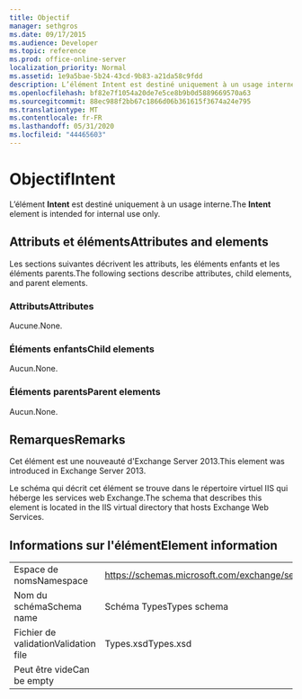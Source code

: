 ```yaml
---
title: Objectif
manager: sethgros
ms.date: 09/17/2015
ms.audience: Developer
ms.topic: reference
ms.prod: office-online-server
localization_priority: Normal
ms.assetid: 1e9a5bae-5b24-43cd-9b83-a21da58c9fdd
description: L’élément Intent est destiné uniquement à un usage interne.
ms.openlocfilehash: bf82e7f1054a20de7e5ce8b9b0d5889669570a63
ms.sourcegitcommit: 88ec988f2bb67c1866d06b361615f3674a24e795
ms.translationtype: MT
ms.contentlocale: fr-FR
ms.lasthandoff: 05/31/2020
ms.locfileid: "44465603"
---
```

# <a name="intent"></a><span data-ttu-id="39634-103">Objectif</span><span class="sxs-lookup"><span data-stu-id="39634-103">Intent</span></span>

<span data-ttu-id="39634-104">L’élément **Intent** est destiné uniquement à un usage interne.</span><span class="sxs-lookup"><span data-stu-id="39634-104">The **Intent** element is intended for internal use only.</span></span> 

## <a name="attributes-and-elements"></a><span data-ttu-id="39634-105">Attributs et éléments</span><span class="sxs-lookup"><span data-stu-id="39634-105">Attributes and elements</span></span>

<span data-ttu-id="39634-106">Les sections suivantes décrivent les attributs, les éléments enfants et les éléments parents.</span><span class="sxs-lookup"><span data-stu-id="39634-106">The following sections describe attributes, child elements, and parent elements.</span></span>
  
### <a name="attributes"></a><span data-ttu-id="39634-107">Attributs</span><span class="sxs-lookup"><span data-stu-id="39634-107">Attributes</span></span>

<span data-ttu-id="39634-108">Aucune.</span><span class="sxs-lookup"><span data-stu-id="39634-108">None.</span></span>
  
### <a name="child-elements"></a><span data-ttu-id="39634-109">Éléments enfants</span><span class="sxs-lookup"><span data-stu-id="39634-109">Child elements</span></span>

<span data-ttu-id="39634-110">Aucun.</span><span class="sxs-lookup"><span data-stu-id="39634-110">None.</span></span>
  
### <a name="parent-elements"></a><span data-ttu-id="39634-111">Éléments parents</span><span class="sxs-lookup"><span data-stu-id="39634-111">Parent elements</span></span>

<span data-ttu-id="39634-112">Aucun.</span><span class="sxs-lookup"><span data-stu-id="39634-112">None.</span></span>
  
## <a name="remarks"></a><span data-ttu-id="39634-113">Remarques</span><span class="sxs-lookup"><span data-stu-id="39634-113">Remarks</span></span>

<span data-ttu-id="39634-114">Cet élément est une nouveauté d'Exchange Server 2013.</span><span class="sxs-lookup"><span data-stu-id="39634-114">This element was introduced in Exchange Server 2013.</span></span>
  
<span data-ttu-id="39634-115">Le schéma qui décrit cet élément se trouve dans le répertoire virtuel IIS qui héberge les services web Exchange.</span><span class="sxs-lookup"><span data-stu-id="39634-115">The schema that describes this element is located in the IIS virtual directory that hosts Exchange Web Services.</span></span>
  
## <a name="element-information"></a><span data-ttu-id="39634-116">Informations sur l'élément</span><span class="sxs-lookup"><span data-stu-id="39634-116">Element information</span></span>

|||
|:-----|:-----|
|<span data-ttu-id="39634-117">Espace de noms</span><span class="sxs-lookup"><span data-stu-id="39634-117">Namespace</span></span>  <br/> |https://schemas.microsoft.com/exchange/services/2006/types  <br/> |
|<span data-ttu-id="39634-118">Nom du schéma</span><span class="sxs-lookup"><span data-stu-id="39634-118">Schema name</span></span>  <br/> |<span data-ttu-id="39634-119">Schéma Types</span><span class="sxs-lookup"><span data-stu-id="39634-119">Types schema</span></span>  <br/> |
|<span data-ttu-id="39634-120">Fichier de validation</span><span class="sxs-lookup"><span data-stu-id="39634-120">Validation file</span></span>  <br/> |<span data-ttu-id="39634-121">Types.xsd</span><span class="sxs-lookup"><span data-stu-id="39634-121">Types.xsd</span></span>  <br/> |
|<span data-ttu-id="39634-122">Peut être vide</span><span class="sxs-lookup"><span data-stu-id="39634-122">Can be empty</span></span>  <br/> ||
   

